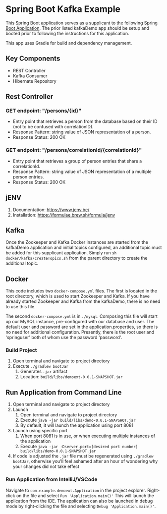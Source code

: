 # Spring Boot Kafka Example

This Spring Boot application serves as a supplicant to the following [Spring Boot Application](https://github.com/injunTroubles/kafkaDemo). The prior listed kafkaDemo app should be setup and booted prior to following the instructions for this application.

This app uses Gradle for build and dependency management.

## Key Components
* REST Controller
* Kafka Consumer
* Hibernate Repository

## Rest Controller
### GET endpoint: "/persons/{id}"
* Entry point that retrieves a person from the database based on their ID (not to be confused with correlationID).
* Response Pattern: string value of JSON representation of a person.
* Response Status: 200 OK

### GET endpoint: "/persons/correlationId/{correlationId}"
* Entry point that retrieves a group of person entries that share a correlationId.
* Response Pattern: string value of JSON representation of a multiple person entries.
* Response Status: 200 OK

## jENV
1. Documentation: https://www.jenv.be/
2. Installation: https://formulae.brew.sh/formula/jenv

## Kafka
Once the Zookeeper and Kafka Docker instances are started from the kafkaDemo application and initial topics configured, an additional topic must be added for this supplicant application. Simply run `sh docker/kafka/createTopics.sh` from the parent directory to create the additional topic.

## Docker
This code includes two `docker-compose.yml` files. The first is located in the root directory, which is used to start Zookeeper and Kafka. If you have already started Zookeeper and Kafka from the kafkaDemo, there is no need to use this file.

The second `docker-compose.yml` is in `./mysql`. Composing this file will start up our MySQL instance, pre-configured with our database and user. The default user and password are set in the application.properties, so there is no need for additional configuration. Presently, there is the root user and 'springuser' both of whom use the password 'password'.


### Build Project
1. Open terminal and navigate to project directory
2. Execute `./gradlew bootJar`
    1. Generates `.jar` artifact
    2. Location: `build/libs/demoext-0.0.1-SNAPSHOT.jar`

## Run Application from Command Line
1. Open terminal and navigate to project directory
2. Launch
   1. Open terminal and navigate to project directory
   2. Execute `java -jar build/libs/demo-0.0.1-SNAPSHOT.jar`
   3. By default, it will launch the application using port 8081
3. Launch using specific port
   1. When port 8081 is in use, or when executing multiple instances of the application
   2. Execute `java -jar -Dserver.port=[desired port number] build/libs/demo-0.0.1-SNAPSHOT.jar`
4. If code is adjusted the `.jar` file must be regenerated using `./gradlew bootJar`, otherwise you'll feel ashamed after an hour of wondering why your changes did not take effect

### Run Application from IntelliJ/VSCode
Navigate to `com.example.demoext.Application` in the project explorer. Right-click on the file and select `Run 'Application.main()'`
This will launch the application from the IDE. The application can also be launched in debug mode by right-clicking the file and selecting `Debug 'Application.main()'`.  

